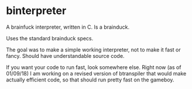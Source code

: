 # binterpreter
A brainfuck interpreter, written in C. Is a brainduck.

Uses the standard brainduck specs.

The goal was to make a simple working interpreter, not to make it fast or fancy. Should have understandable source code.

If you want your code to run fast, look somewhere else.
Right now (as of 01/09/18) I am working on a revised version of btranspiler that would make actually efficient code, so that should run pretty fast on the gameboy.
